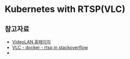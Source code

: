 # Kubernetes with RTSP(VLC)

## 참고자료

- [VideoLAN 홈페이지](https://code.videolan.org/videolan/docker-images)
- [VLC - docker - rtsp in stackoverflow](https://stackoverflow.com/questions/42162137/run-vlc-in-a-docker-image-to-send-a-video-stream-via-rtsp-protocol)
- 

